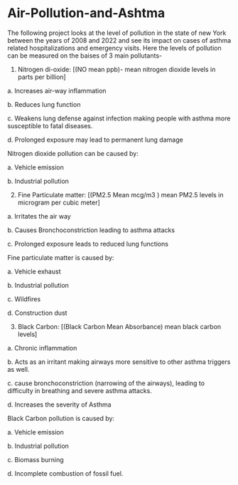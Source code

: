 # Air-Pollution-and-Ashtma
The following project looks at the level of pollution in the state of new York between the years of 2008 and 2022 and see its impact on cases of asthma related hospitalizations and emergency visits. 
Here the levels of pollution can be measured on the baises of 3 main pollutants- 

1.	Nitrogen di-oxide: [(NO mean ppb)- mean nitrogen dioxide levels in parts per billion]
   
a.	Increases air-way inflammation

b.	Reduces lung function 

c.	Weakens lung defense against infection making people with asthma more susceptible to fatal diseases. 

d.	Prolonged exposure may lead to permanent lung damage 

Nitrogen dioxide pollution can be caused by:

a.	Vehicle emission 

b.	Industrial pollution 


2.	Fine Particulate matter: [(PM2.5 Mean mcg/m3 ) mean PM2.5 levels in microgram per cubic meter]
   
a.	Irritates the air way

b.	Causes Bronchoconstriction leading to asthma attacks 

c.	Prolonged exposure leads to reduced lung functions 

Fine particulate matter is caused by:

a.	Vehicle exhaust

b.	Industrial pollution 

c.	Wildfires

d.	Construction dust

3.	Black Carbon: [(Black Carbon Mean Absorbance) mean black carbon levels]

a.	Chronic inflammation

b.	Acts as an irritant making airways more sensitive to other asthma triggers as well. 

c.	cause bronchoconstriction (narrowing of the airways), leading to difficulty in breathing and severe asthma attacks.

d.	Increases the severity of Asthma 

Black Carbon pollution is caused by:

a.	Vehicle emission 

b.	Industrial pollution 

c.	Biomass burning 

d.	Incomplete combustion of fossil fuel. 




